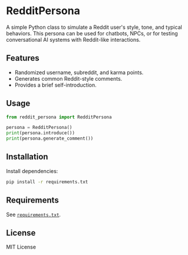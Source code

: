 # RedditPersona

A simple Python class to simulate a Reddit user's style, tone, and typical behaviors. This persona can be used for chatbots, NPCs, or for testing conversational AI systems with Reddit-like interactions.

## Features

- Randomized username, subreddit, and karma points.
- Generates common Reddit-style comments.
- Provides a brief self-introduction.

## Usage

```python
from reddit_persona import RedditPersona

persona = RedditPersona()
print(persona.introduce())
print(persona.generate_comment())
```

## Installation

Install dependencies:

```bash
pip install -r requirements.txt
```

## Requirements

See [`requirements.txt`](requirements.txt).

## License

MIT License
